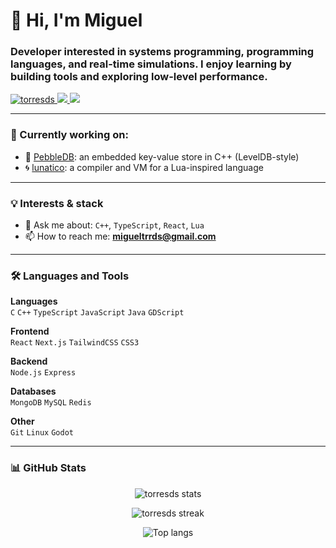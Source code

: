 <h1 align="left">👋 Hi, I'm Miguel</h1>
<h3 align="left">Developer interested in systems programming, programming languages, and real-time simulations. I enjoy learning by building tools and exploring low-level performance.</h3>

<p align="left">
  <a href="https://github.com/torresds">
    <img src="https://komarev.com/ghpvc/?username=torresds&label=Profile%20views&color=0e75b6&style=flat" alt="torresds" />
  </a>
  <a href="https://linkedin.com/in/miguel-tds">
    <img src="https://img.shields.io/badge/LinkedIn-Miguel-blue?style=flat-square&logo=linkedin" />
  </a>
  <a href="mailto:migueltrrds@gmail.com">
    <img src="https://img.shields.io/badge/Email-migueltrrds@gmail.com-red?style=flat-square&logo=gmail" />
  </a>
</p>

---

### 🚧 Currently working on:

- 🔧 [PebbleDB](https://github.com/torresds/PebbleDB): an embedded key-value store in C++ (LevelDB-style)  
- 🌀 [lunatico](https://github.com/torresds/lunatico): a compiler and VM for a Lua-inspired language  

---

### 💡 Interests & stack

- 💬 Ask me about: `C++`, `TypeScript`, `React`, `Lua`
- 📫 How to reach me: **migueltrrds@gmail.com**

---

### 🛠️ Languages and Tools

**Languages**  
`C` `C++` `TypeScript` `JavaScript` `Java` `GDScript`

**Frontend**  
`React` `Next.js` `TailwindCSS` `CSS3`

**Backend**  
`Node.js` `Express`

**Databases**  
`MongoDB` `MySQL` `Redis`

**Other**  
`Git` `Linux` `Godot`

---

### 📊 GitHub Stats

<p align="center">
  <img src="https://github-readme-stats.vercel.app/api?username=torresds&show_icons=true&theme=default" alt="torresds stats" />
</p>

<p align="center">
  <img src="https://github-readme-streak-stats.herokuapp.com/?user=torresds&theme=default" alt="torresds streak" />
</p>

<p align="center">
  <img src="https://github-readme-stats.vercel.app/api/top-langs/?username=torresds&layout=compact&hide=css&theme=default" alt="Top langs" />
</p>

